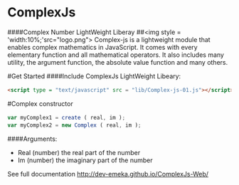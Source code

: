# ComplexJs
####Complex Number LightWeight Liberay
##<img style = 'width:10%;'src="logo.png">
Complex-js is a lightweight module that enables complex mathematics
in JavaScript. It comes with every elementary function and all
mathematical operators. It also includes many utility, the
argument function, the absolute value function and many others.


#Get Started
####Include ComplexJs LightWeight Libeary:
```html
<script type = "text/javascript" src = "lib/Complex-js-01.js"></script>
```

#Complex constructor

```js
var myComplex1 = create ( real, im );
var myComplex2 = new Complex ( real, im );
```


####Arguments:

* Real (number) the real part of the number
* Im (number) the imaginary part of the number


See full documentation http://dev-emeka.github.io/ComplexJs-Web/

